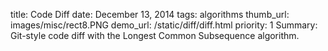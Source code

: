 title:  Code Diff
date: December 13, 2014
tags:  algorithms
thumb_url: images/misc/rect8.PNG
demo_url: /static/diff/diff.html
priority: 1
Summary: Git-style code diff with the Longest Common Subsequence algorithm.